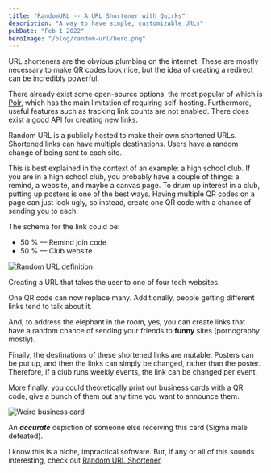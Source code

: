 ```yaml
---
title: "RandomURL -- A URL Shortener with Quirks"
description: "A way to have simple, customizable URLs"
pubDate: "Feb 1 2022"
heroImage: "/blog/random-url/hero.png"
---
```


URL shorteners are the obvious plumbing on the internet. These are mostly necessary to make QR codes look nice, but the idea of creating a redirect can be incredibly powerful.

There already exist some open-source options, the most popular of which is [Polr](https://polrproject.org/), which has the main limitation of requiring self-hosting. Furthermore, useful features such as tracking link counts are not enabled. There does exist a good API for creating new links.

Random URL is a publicly hosted to make their own shortened URLs. Shortened links can have multiple destinations. Users have a random change of being sent to each site.

This is best explained in the context of an example: a high school club. If you are in a high school club, you probably have a couple of things: a remind, a website, and maybe a canvas page. To drum up interest in a club, putting up posters is one of the best ways. Having multiple QR codes on a page can just look ugly, so instead, create one QR code with a chance of sending you to each.

The schema for the link could be:

-   50 % — Remind join code
-   50 % — Club website

![Random URL definition](/blog/random-url/destinations.png)

Creating a URL that takes the user to one of four tech websites.

One QR code can now replace many. Additionally, people getting different links tend to talk about it.

And, to address the elephant in the room, yes, you can create links that have a random chance of sending your friends to **funny** sites (pornography mostly).

Finally, the destinations of these shortened links are mutable. Posters can be put up, and then the links can simply be changed, rather than the poster. Therefore, if a club runs weekly events, the link can be changed per event.

More finally, you could theoretically print out business cards with a QR code, give a bunch of them out any time you want to announce them.

![Weird business card](/blog/random-url/card.png  )

An **_accurate_** depiction of someone else receiving this card (Sigma male defeated).

I know this is a niche, impractical software. But, if any or all of this sounds interesting, check out [Random URL Shortener](https://random-url-generator.herokuapp.com/).